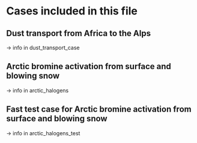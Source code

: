 # Cases included in this file

## Dust transport from Africa to the Alps

-> info in dust_transport_case

## Arctic bromine activation from surface and blowing snow

-> info in arctic_halogens

## Fast test case for Arctic bromine activation from surface and blowing snow

-> info in arctic_halogens_test

